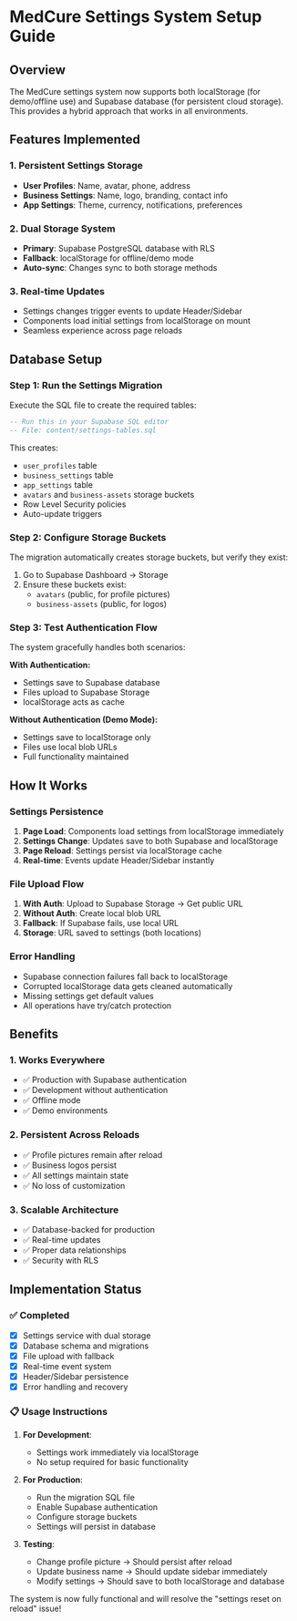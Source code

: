 # MedCure Settings System Setup Guide

## Overview

The MedCure settings system now supports both localStorage (for demo/offline use) and Supabase database (for persistent cloud storage). This provides a hybrid approach that works in all environments.

## Features Implemented

### 1. Persistent Settings Storage

- **User Profiles**: Name, avatar, phone, address
- **Business Settings**: Name, logo, branding, contact info
- **App Settings**: Theme, currency, notifications, preferences

### 2. Dual Storage System

- **Primary**: Supabase PostgreSQL database with RLS
- **Fallback**: localStorage for offline/demo mode
- **Auto-sync**: Changes sync to both storage methods

### 3. Real-time Updates

- Settings changes trigger events to update Header/Sidebar
- Components load initial settings from localStorage on mount
- Seamless experience across page reloads

## Database Setup

### Step 1: Run the Settings Migration

Execute the SQL file to create the required tables:

```sql
-- Run this in your Supabase SQL editor
-- File: content/settings-tables.sql
```

This creates:

- `user_profiles` table
- `business_settings` table
- `app_settings` table
- `avatars` and `business-assets` storage buckets
- Row Level Security policies
- Auto-update triggers

### Step 2: Configure Storage Buckets

The migration automatically creates storage buckets, but verify they exist:

1. Go to Supabase Dashboard → Storage
2. Ensure these buckets exist:
   - `avatars` (public, for profile pictures)
   - `business-assets` (public, for logos)

### Step 3: Test Authentication Flow

The system gracefully handles both scenarios:

**With Authentication:**

- Settings save to Supabase database
- Files upload to Supabase Storage
- localStorage acts as cache

**Without Authentication (Demo Mode):**

- Settings save to localStorage only
- Files use local blob URLs
- Full functionality maintained

## How It Works

### Settings Persistence

1. **Page Load**: Components load settings from localStorage immediately
2. **Settings Change**: Updates save to both Supabase and localStorage
3. **Page Reload**: Settings persist via localStorage cache
4. **Real-time**: Events update Header/Sidebar instantly

### File Upload Flow

1. **With Auth**: Upload to Supabase Storage → Get public URL
2. **Without Auth**: Create local blob URL
3. **Fallback**: If Supabase fails, use local URL
4. **Storage**: URL saved to settings (both locations)

### Error Handling

- Supabase connection failures fall back to localStorage
- Corrupted localStorage data gets cleaned automatically
- Missing settings get default values
- All operations have try/catch protection

## Benefits

### 1. Works Everywhere

- ✅ Production with Supabase authentication
- ✅ Development without authentication
- ✅ Offline mode
- ✅ Demo environments

### 2. Persistent Across Reloads

- ✅ Profile pictures remain after reload
- ✅ Business logos persist
- ✅ All settings maintain state
- ✅ No loss of customization

### 3. Scalable Architecture

- ✅ Database-backed for production
- ✅ Real-time updates
- ✅ Proper data relationships
- ✅ Security with RLS

## Implementation Status

### ✅ Completed

- [x] Settings service with dual storage
- [x] Database schema and migrations
- [x] File upload with fallback
- [x] Real-time event system
- [x] Header/Sidebar persistence
- [x] Error handling and recovery

### 📋 Usage Instructions

1. **For Development**:

   - Settings work immediately via localStorage
   - No setup required for basic functionality

2. **For Production**:

   - Run the migration SQL file
   - Enable Supabase authentication
   - Configure storage buckets
   - Settings will persist in database

3. **Testing**:
   - Change profile picture → Should persist after reload
   - Update business name → Should update sidebar immediately
   - Modify settings → Should save to both localStorage and database

The system is now fully functional and will resolve the "settings reset on reload" issue!
